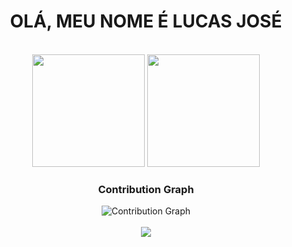 




<h1 align="center">OLÁ, MEU NOME É LUCAS JOSÉ</h1>

<br>

<div align="center">
  <img height="180em" src="https://github-readme-stats.vercel.app/api?username=lucasjosee&show_icons=true&theme=tokyonight&include_all_commits=true&count_private=true"/>
  <img height="180em" src="https://github-readme-stats.vercel.app/api/top-langs/?username=lucasjosee&layout=compact&langs_count=7&theme=tokyonight"/>
</div>

<div align="center">
  <h3>Contribution Graph</h3>
  <img src="https://github-readme-activity-graph.vercel.app/graph?username=lucasjosee&theme=react-dark&hide_border=true" alt="Contribution Graph"/>
</div>

<br>

<div align="center"> 
  <a href="https://www.linkedin.com/in/lucas-josé-souza-rodrigues-58a507339" target="_blank"><img src="https://img.shields.io/badge/-LinkedIn-%230077B5?style=for-the-badge&logo=linkedin&logoColor=white" target="_blank"></a> 
  </div>


